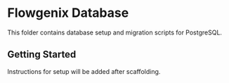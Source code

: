 # Flowgenix Database

This folder contains database setup and migration scripts for PostgreSQL.

## Getting Started
Instructions for setup will be added after scaffolding.
